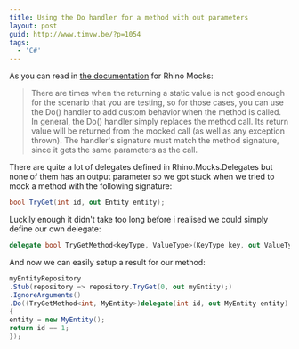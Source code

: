 ```yaml
---
title: Using the Do handler for a method with out parameters
layout: post
guid: http://www.timvw.be/?p=1054
tags:
  - 'C#'
---
```

As you can read in [the documentation](http://ayende.com/Wiki/(S(mc1hst55a1303emfc34dkmyr))/Rhino+Mocks+The+Do()+Handler.ashx) for Rhino Mocks:

> There are times when the returning a static value is not good enough for the scenario that you are testing, so for those cases, you can use the Do() handler to add custom behavior when the method is called. In general, the Do() handler simply replaces the method call. Its return value will be returned from the mocked call (as well as any exception thrown). The handler's signature must match the method signature, since it gets the same parameters as the call.

There are quite a lot of delegates defined in Rhino.Mocks.Delegates but none of them has an output parameter so we got stuck when we tried to mock a method with the following signature:

```csharp
bool TryGet(int id, out Entity entity);
```

Luckily enough it didn't take too long before i realised we could simply define our own delegate:

```csharp
delegate bool TryGetMethod<keyType, ValueType>(KeyType key, out ValueType value);
```

And now we can easily setup a result for our method:

```csharp
myEntityRepository
.Stub(repository => repository.TryGet(0, out myEntity);)
.IgnoreArguments()
.Do((TryGetMethod<int, MyEntity>)delegate(int id, out MyEntity entity)
{
entity = new MyEntity();
return id == 1;
});
```
